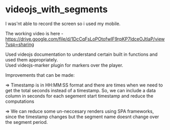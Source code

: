 # videojs_with_segments

I was'nt able to record the screen so i used my mobile.

The working video is here - https://drive.google.com/file/d/1DcCqFsLoPOtofwIF9rpKP7ldceOJtIaP/view?usp=sharing

Used videojs documentation to understand certain built in functions and used them appropriately.</br>
Used videojs-marker plugin for markers over the player.

Improvements that can be made:

=> Timestamp is in HH:MM:SS format and there are times when we need to get the total seconds instead of a timestamp. So, we can include a data column in seconds for each segement start timestamp and reduce the computations

=> We can reduce some un-neccesary renders using SPA frameworks, since the timestamp changes but the segment name doesnt change over the segment period.
